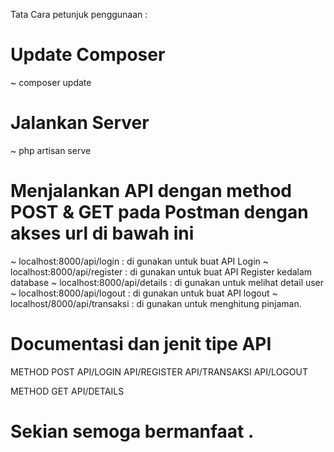 Tata Cara petunjuk penggunaan : 

# Update Composer
~ composer update

# Jalankan Server 
~ php artisan serve

# Menjalankan API dengan method POST & GET pada Postman dengan akses url di bawah ini

~ localhost:8000/api/login     : di gunakan untuk buat API Login
~ localhost:8000/api/register  : di gunakan untuk buat API Register kedalam database
~ localhost:8000/api/details   : di gunakan untuk melihat detail user 
~ localhost:8000/api/logout    : di gunakan untuk buat API logout
~ localhost/8000/api/transaksi : di gunakan untuk menghitung pinjaman.

# Documentasi dan jenit tipe API 

METHOD POST 
API/LOGIN
API/REGISTER
API/TRANSAKSI
API/LOGOUT

METHOD GET
API/DETAILS

# Sekian semoga bermanfaat .
